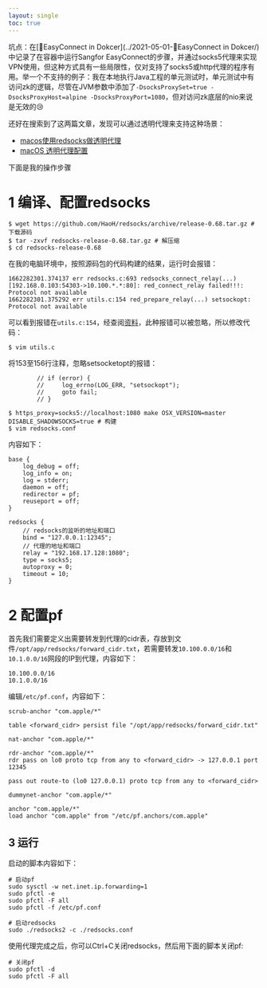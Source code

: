 ```yaml
---
layout: single
toc: true
---
```


坑点：在[🧰EasyConnect in Dokcer](../2021-05-01-🧰EasyConnect in Dokcer/)中记录了在容器中运行Sangfor EasyConnect的步骤，并通过socks5代理来实现VPN使用，但这种方式具有一些局限性，仅对支持了socks5或http代理的程序有用。举一个不支持的例子：我在本地执行Java工程的单元测试时，单元测试中有访问zk的逻辑，尽管在JVM参数中添加了`-DsocksProxySet=true -DsocksProxyHost=alpine -DsocksProxyPort=1080`，但对访问zk底层的nio来说是无效的😢

还好在搜索到了这两篇文章，发现可以通过透明代理来支持这种场景：

- [macos使用redsocks做透明代理](https://luckypoem.blog.fc2.com/blog-entry-738.html)
- [macOS 透明代理配置](https://penglei.github.io/post/transparent_proxy_on_macosx/#_a_%E9%85%8D%E7%BD%AEpf_conf)

下面是我的操作步骤

# 1 编译、配置redsocks

```
$ wget https://github.com/HaoH/redsocks/archive/release-0.68.tar.gz # 下载源码
$ tar -zxvf redsocks-release-0.68.tar.gz # 解压缩
$ cd redsocks-release-0.68
```

在我的电脑环境中，按照源码包的代码构建的结果，运行时会报错：

```
1662282301.374137 err redsocks.c:693 redsocks_connect_relay(...) [192.168.0.103:54303->10.100.*.*:80]: red_connect_relay failed!!!: Protocol not available
1662282301.375292 err utils.c:154 red_prepare_relay(...) setsockopt: Protocol not available
```

可以看到报错在`utils.c:154`，经查阅[资料](https://git.kernel.dk/cgit/fio/commit/?id=8a768c2e725d6a527b904570949f6099c3f1434a)，此种报错可以被忽略，所以修改代码：

```
$ vim utils.c
```

将153至156行注释，忽略setsocketopt的报错：
```
        // if (error) {
        //     log_errno(LOG_ERR, "setsockopt");
        //     goto fail;
        // }
```

```
$ https_proxy=socks5://localhost:1080 make OSX_VERSION=master DISABLE_SHADOWSOCKS=true # 构建
$ vim redsocks.conf
```

内容如下：

```
base {
	log_debug = off;
	log_info = on;
	log = stderr;
	daemon = off;
	redirector = pf;
	reuseport = off;
}

redsocks {
    // redsocks的监听的地址和端口
	bind = "127.0.0.1:12345";
    // 代理的地址和端口
	relay = "192.168.17.128:1080";
	type = socks5;
	autoproxy = 0;
	timeout = 10;
}
```

# 2 配置pf

首先我们需要定义出需要转发到代理的cidr表，存放到文件`/opt/app/redsocks/forward_cidr.txt`，若需要转发`10.100.0.0/16`和`10.1.0.0/16`网段的IP到代理，内容如下：

```
10.100.0.0/16
10.1.0.0/16
```

编辑`/etc/pf.conf`，内容如下：

```
scrub-anchor "com.apple/*"

table <forward_cidr> persist file "/opt/app/redsocks/forward_cidr.txt"

nat-anchor "com.apple/*"

rdr-anchor "com.apple/*"
rdr pass on lo0 proto tcp from any to <forward_cidr> -> 127.0.0.1 port 12345

pass out route-to (lo0 127.0.0.1) proto tcp from any to <forward_cidr>

dummynet-anchor "com.apple/*"

anchor "com.apple/*"
load anchor "com.apple" from "/etc/pf.anchors/com.apple"
```

## 3 运行

启动的脚本内容如下：

```
# 启动pf
sudo sysctl -w net.inet.ip.forwarding=1
sudo pfctl -e
sudo pfctl -F all
sudo pfctl -f /etc/pf.conf

# 启动redsocks
sudo ./redsocks2 -c ./redsocks.conf
```

使用代理完成之后，你可以Ctrl+C关闭redsocks，然后用下面的脚本关闭pf:

```
# 关闭pf
sudo pfctl -d
sudo pfctl -F all
```

